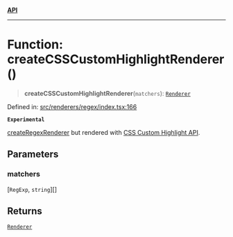 [**API**](../API.md)

***

# Function: createCSSCustomHighlightRenderer()

> **createCSSCustomHighlightRenderer**(`matchers`): [`Renderer`](../type-aliases/Renderer.md)

Defined in: [src/renderers/regex/index.tsx:166](https://github.com/inokawa/rich-textarea/blob/7eb748f42b59f753b6ba4e33c0a5f82e934d33c9/src/renderers/regex/index.tsx#L166)

**`Experimental`**

[createRegexRenderer](createRegexRenderer.md) but rendered with [CSS Custom Highlight API](https://developer.mozilla.org/en-US/docs/Web/API/CSS_Custom_Highlight_API).

## Parameters

### matchers

\[`RegExp`, `string`\][]

## Returns

[`Renderer`](../type-aliases/Renderer.md)
